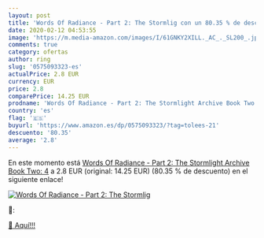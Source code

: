```yaml
---
layout: post
title: 'Words Of Radiance - Part 2: The Stormlig con un 80.35 % de descuento'
date: 2020-02-12 04:53:55
image: 'https://m.media-amazon.com/images/I/61GNKY2XILL._AC_._SL200_.jpg'
comments: true
category: ofertas
author: ring
slug: '0575093323-es'
actualPrice: 2.8 EUR
currency: EUR
price: 2.8
comparePrice: 14.25 EUR
prodname: 'Words Of Radiance - Part 2: The Stormlight Archive Book Two: 4'
country: 'es'
flag: '🇪🇸'
buyurl: 'https://www.amazon.es/dp/0575093323/?tag=tolees-21'
descuento: '80.35'
average: '2.8'
---
```


En este momento está [Words Of Radiance - Part 2: The Stormlight Archive Book Two: 4](https://www.amazon.es/dp/0575093323/?tag=tolees-21) a 2.8 EUR (original: 14.25 EUR) (80.35 %  de descuento) en el siguiente enlace!

[![Words Of Radiance - Part 2: The Stormlig](https://m.media-amazon.com/images/I/61GNKY2XILL._AC_._SL200_.jpg)](https://www.amazon.es/dp/0575093323/?tag=tolees-21)

🔎:


[🛒 Aquí!!!](https://www.amazon.es/dp/0575093323/?tag=tolees-21)
